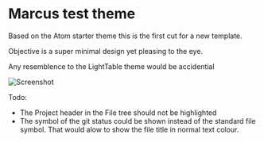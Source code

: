# Marcus test theme

Based on the Atom starter theme this is the first cut for a new template.

Objective is a super minimal design yet pleasing to the eye.

Any resemblence to the LightTable theme would be accidential


![Screenshot](https://github.com/MarcusE1W/test-theme-ui/raw/master/screenshot.png)

Todo:
- The Project header in the File tree should not be highlighted
- The symbol of the git status could be shown instead of the standard file symbol. That would alow to show the file title in normal text colour.
